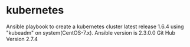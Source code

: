 # kubernetes
Ansible playbook to create a kubernetes cluster latest release 1.6.4 using "kubeadm" on system(CentOS-7.x). 
Ansible version is 2.3.0.0
Git Hub Version 2.7.4
